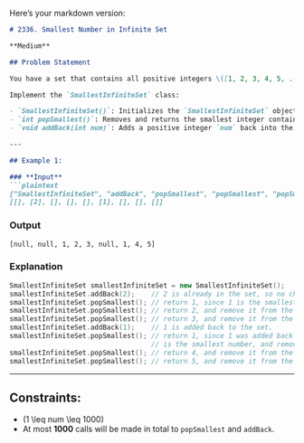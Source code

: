 Here’s your markdown version:  

```markdown
# 2336. Smallest Number in Infinite Set

**Medium**  

## Problem Statement

You have a set that contains all positive integers \([1, 2, 3, 4, 5, ...]\).  

Implement the `SmallestInfiniteSet` class:

- `SmallestInfiniteSet()`: Initializes the `SmallestInfiniteSet` object to contain all positive integers.
- `int popSmallest()`: Removes and returns the smallest integer contained in the infinite set.
- `void addBack(int num)`: Adds a positive integer `num` back into the infinite set if it is not already in the infinite set.

---

## Example 1:

### **Input**
```plaintext
["SmallestInfiniteSet", "addBack", "popSmallest", "popSmallest", "popSmallest", "addBack", "popSmallest", "popSmallest", "popSmallest"]
[[], [2], [], [], [], [1], [], [], []]
```

### **Output**
```plaintext
[null, null, 1, 2, 3, null, 1, 4, 5]
```

### **Explanation**
```cpp
SmallestInfiniteSet smallestInfiniteSet = new SmallestInfiniteSet();
smallestInfiniteSet.addBack(2);    // 2 is already in the set, so no change is made.
smallestInfiniteSet.popSmallest(); // return 1, since 1 is the smallest number, and remove it from the set.
smallestInfiniteSet.popSmallest(); // return 2, and remove it from the set.
smallestInfiniteSet.popSmallest(); // return 3, and remove it from the set.
smallestInfiniteSet.addBack(1);    // 1 is added back to the set.
smallestInfiniteSet.popSmallest(); // return 1, since 1 was added back to the set and
                                   // is the smallest number, and remove it from the set.
smallestInfiniteSet.popSmallest(); // return 4, and remove it from the set.
smallestInfiniteSet.popSmallest(); // return 5, and remove it from the set.
```

---

## Constraints:
- \(1 \leq num \leq 1000\)
- At most **1000** calls will be made in total to `popSmallest` and `addBack`.
